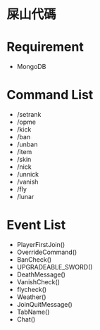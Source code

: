 # 屎山代碼

# Requirement
- MongoDB

# Command List
- /setrank
- /opme
- /kick
- /ban
- /unban
- /item
- /skin
- /nick
- /unnick
- /vanish
- /fly
- /lunar

# Event List
- PlayerFirstJoin()
- OverrideCommand()
- BanCheck()
- UPGRADEABLE_SWORD()
- DeathMessage()
- VanishCheck()
- flycheck()
- Weather()
- JoinQuitMessage()
- TabName()
- Chat()
